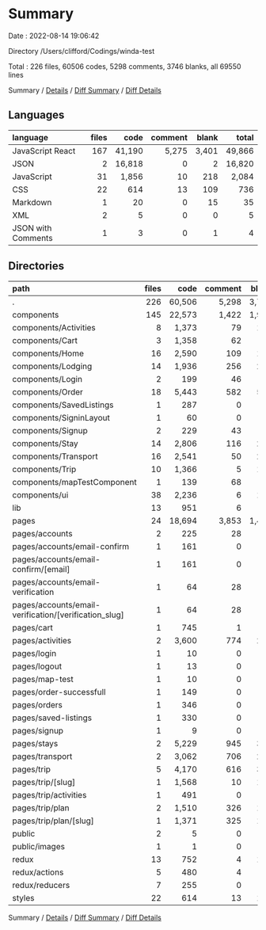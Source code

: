 # Summary

Date : 2022-08-14 19:06:42

Directory /Users/clifford/Codings/winda-test

Total : 226 files, 60506 codes, 5298 comments, 3746 blanks, all 69550 lines

Summary / [Details](details.md) / [Diff Summary](diff.md) / [Diff Details](diff-details.md)

## Languages

| language           | files |   code | comment | blank |  total |
| :----------------- | ----: | -----: | ------: | ----: | -----: |
| JavaScript React   |   167 | 41,190 |   5,275 | 3,401 | 49,866 |
| JSON               |     2 | 16,818 |       0 |     2 | 16,820 |
| JavaScript         |    31 |  1,856 |      10 |   218 |  2,084 |
| CSS                |    22 |    614 |      13 |   109 |    736 |
| Markdown           |     1 |     20 |       0 |    15 |     35 |
| XML                |     2 |      5 |       0 |     0 |      5 |
| JSON with Comments |     1 |      3 |       0 |     1 |      4 |

## Directories

| path                                                  | files |   code | comment | blank |  total |
| :---------------------------------------------------- | ----: | -----: | ------: | ----: | -----: |
| .                                                     |   226 | 60,506 |   5,298 | 3,746 | 69,550 |
| components                                            |   145 | 22,573 |   1,422 | 1,957 | 25,952 |
| components/Activities                                 |     8 |  1,373 |      79 |   137 |  1,589 |
| components/Cart                                       |     3 |  1,358 |      62 |    92 |  1,512 |
| components/Home                                       |    16 |  2,590 |     109 |   187 |  2,886 |
| components/Lodging                                    |    14 |  1,936 |     256 |   207 |  2,399 |
| components/Login                                      |     2 |    199 |      46 |    20 |    265 |
| components/Order                                      |    18 |  5,443 |     582 |   505 |  6,530 |
| components/SavedListings                              |     1 |    287 |       0 |    14 |    301 |
| components/SigninLayout                               |     1 |     60 |       0 |     4 |     64 |
| components/Signup                                     |     2 |    229 |      43 |    17 |    289 |
| components/Stay                                       |    14 |  2,806 |     116 |   230 |  3,152 |
| components/Transport                                  |    16 |  2,541 |      50 |   212 |  2,803 |
| components/Trip                                       |    10 |  1,366 |       5 |   126 |  1,497 |
| components/mapTestComponent                           |     1 |    139 |      68 |    20 |    227 |
| components/ui                                         |    38 |  2,236 |       6 |   180 |  2,422 |
| lib                                                   |    13 |    951 |       6 |    83 |  1,040 |
| pages                                                 |    24 | 18,694 |   3,853 | 1,454 | 24,001 |
| pages/accounts                                        |     2 |    225 |      28 |    28 |    281 |
| pages/accounts/email-confirm                          |     1 |    161 |       0 |    18 |    179 |
| pages/accounts/email-confirm/[email]                  |     1 |    161 |       0 |    18 |    179 |
| pages/accounts/email-verification                     |     1 |     64 |      28 |    10 |    102 |
| pages/accounts/email-verification/[verification_slug] |     1 |     64 |      28 |    10 |    102 |
| pages/cart                                            |     1 |    745 |       1 |    43 |    789 |
| pages/activities                                      |     2 |  3,600 |     774 |   256 |  4,630 |
| pages/login                                           |     1 |     10 |       0 |     3 |     13 |
| pages/logout                                          |     1 |     13 |       0 |     4 |     17 |
| pages/map-test                                        |     1 |     10 |       0 |     3 |     13 |
| pages/order-successfull                               |     1 |    149 |       0 |    15 |    164 |
| pages/orders                                          |     1 |    346 |       0 |    21 |    367 |
| pages/saved-listings                                  |     1 |    330 |       0 |    19 |    349 |
| pages/signup                                          |     1 |      9 |       0 |     2 |     11 |
| pages/stays                                           |     2 |  5,229 |     945 |   393 |  6,567 |
| pages/transport                                       |     2 |  3,062 |     706 |   258 |  4,026 |
| pages/trip                                            |     5 |  4,170 |     616 |   352 |  5,138 |
| pages/trip/[slug]                                     |     1 |  1,568 |      10 |   126 |  1,704 |
| pages/trip/activities                                 |     1 |    491 |       0 |    50 |    541 |
| pages/trip/plan                                       |     2 |  1,510 |     326 |   120 |  1,956 |
| pages/trip/plan/[slug]                                |     1 |  1,371 |     325 |   104 |  1,800 |
| public                                                |     2 |      5 |       0 |     0 |      5 |
| public/images                                         |     1 |      1 |       0 |     0 |      1 |
| redux                                                 |    13 |    752 |       4 |   115 |    871 |
| redux/actions                                         |     5 |    480 |       4 |    37 |    521 |
| redux/reducers                                        |     7 |    255 |       0 |    70 |    325 |
| styles                                                |    22 |    614 |      13 |   109 |    736 |

Summary / [Details](details.md) / [Diff Summary](diff.md) / [Diff Details](diff-details.md)
